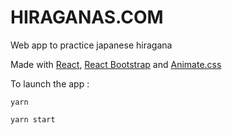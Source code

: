 # HIRAGANAS.COM

Web app to practice japanese hiragana

Made with [React](https://www.reactjs.org), [React Bootstrap](https://react-bootstrap.github.io/) and [Animate.css](https://daneden.github.io/animate.css/)

To launch the app :

```yarn```

```yarn start```



